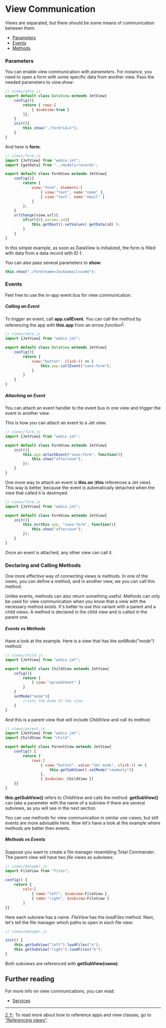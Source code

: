 # View Communication

Views are separated, but there should be some means of communication between them.

- [Parameters](#params)
- [Events](#events)
- [Methods](#methods)

### <span id="params">Parameters</span>

You can enable view communication with *parameters*. For instance, you need to open a form with some specific data from another view. Pass the needed parameters to *view.show*:

```js
// views/data.js
export default class DataView extends JetView{
    config(){
        return { rows:[
            { $subview:true }
        ]};
    }
    init(){
        this.show("./form?id=1");
    }
}
```

And here is **form**:

```js
// views/form.js
import {JetView} from "webix-jet";
import {getData} from "../models/records";

export default class FormView extends JetView{
    config(){
        return {
            view:"form", elements:[
                { view:"text", name:"name" },
                { view:"text", name:"email" }
            ]
        };
    }
    urlChange(view,url){
        if(url[0].params.id){
            this.getRoot().setValues( getData(id) );
        }
    }
}
```

In this simple example, as soon as DataView is initialized, the form is filled with data from a data record with ID 1.

You can also pass several parameters to **show**:

```js
this.show("./form?name=Jack&email=some");
```

### <span id="events">Events</span>

Feel free to use the in-app event bus for view communication.

##### Calling an Event

To trigger an event, call **app.callEvent**. You can call the method by referencing the app with **this.app** from an *arrow function*<sup><a href="#myfootnote1" id="origin">1</a></sup>:

```js
// views/data.js
import {JetView} from "webix-jet";

export default class DataView extends JetView{
    config(){
        return {
            view:"button", click:() => {
                this.app.callEvent("save:form");
            }
        }
    }
}
```

##### Attaching an Event

You can attach an event handler to the event bus in one view and trigger the event in another view.

This is how you can attach an event to a Jet view:

```js
// views/form.js
import {JetView} from "webix-jet";

export default class FormView extends JetView{
    init(){
        this.app.attachEvent("save:form", function(){
            this.show("aftersave");
        });
    }
}
```

One more way to attach an event is **this.on** (**this** references a Jet view). This way is better, because the event is automatically detached when the view that called it is destroyed.

```js
// views/form.js
import {JetView} from "webix-jet";

export default class FormView extends JetView{
    init(){
        this.on(this.app, "save:form", function(){
            this.show("aftersave");
        });
    }
}
```

Once an event is attached, any other view can call it.

### <span id="methods">Declaring and Calling Methods<span>

One more effective way of connecting views is methods. In one of the views, you can define a method, and in another view, we you can call this method.

Unlike events, methods can also return something useful. Methods can only be used for view communication when you know that a view with the necessary method exists. It's better to use this variant with a parent and a child views. A method is declared in the child view and is called in the parent one.

##### Events vs Methods

Have a look at the example. Here is a view that has the *setMode("mode")* method:

```js
// views/child.js
import {JetView} from "webix-jet";

export default class ChildView extends JetView{
    cofig(){
        return {
            { view:"spreadsheet" }
        }
    }
    setMode("mode"){
        //sets the mode of the view
    }
}
```

And this is a parent view that will include *ChildView* and call its method:

```js
// views/parent.js
import {JetView} from "webix-jet";
import ChildView from "child";

export default class ParentView extends JetView{
    config() {
        return {
            rows:[
                { view:"button", value:"Set mode", click:() => {
                    this.getSubView().setMode("readonly")}
                }, 
                { $subview: ChildView }]
    }}
}
```

**this.getSubView()** refers to *ChildView* and calls the method. **getSubView()** can take a parameter with the name of a subview if there are several subviews, as you will see in the next section.

You can use methods for view communication in similar use-cases, but still events are more advisable here. Now let's have a look at the example where methods are better then events.

##### Methods vs Events

Suppose you want to create a file manager resembling Total Commander. The parent view will have two *file* views as subviews:

```js
// views/manager.js
import FileView from "files";
...
config() { 
    return { 
        cols:[ 
            { name:"left", $subview:FileView }, 
            { name:"right", $subview:FileView }
        ]
}}
```

Here each subview has a name. *FileView* has the *loadFiles* method. Next, let's tell the file manager which paths to open in each file view:

```js
// views/manager.js

init() {
	this.getSubView("left").loadFiles("a");
	this.getSubView("right").loadFiles("b");
}
```

Both subviews are referenced with **getSubView(name)**.

## Further reading

For more info on view communications, you can read:

- [Services](services.md)

<!-- footnotes -->
- - -
<a id="myfootnote1" href="#origin">2 &uarr;</a>:
To read more about how to reference apps and view classes, go to ["Referencing views"](../detailed/referencing.md).
